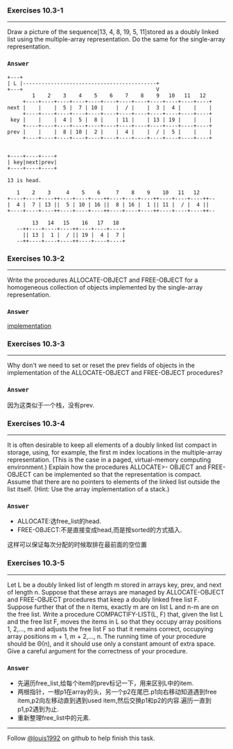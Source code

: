### Exercises 10.3-1
***
Draw a picture of the sequence[13, 4, 8, 19, 5, 11]stored as a doubly linked list using the multiple-array representation. Do the same for the single-array representation.

### `Answer`
<pre><code>+---+
| L |-------------------------------------------+
+---+                                           V
        1    2    3    4    5    6    7    8    9   10   11   12
     +----+----+----+----+----+----+----+----+----+----+----+----+
next |    |    |  5 |  7 | 10 |    |  / |    |  3 |  4 |    |    |
     +----+----+----+----+----+----+----+----+----+----+----+----+
 key |    |    |  4 |  5 |  8 |    | 11 |    | 13 | 19 |    |    |
     +----+----+----+----+----+----+----+----+----+----+----+----+
prev |    |    |  8 | 10 |  2 |    |  4 |    |  / |  5 |    |    |
     +----+----+----+----+----+----+----+----+----+----+----+----+
</code></pre>

<pre><code>   
+----+----+----+
| key|next|prev|
+----+----+----+

13 is head.

   1    2    3     4    5    6     7    8    9    10   11   12
+----+----+----++----+----+----++----+----+----++----+----+----++--
|  4 |  7 | 13 ||  5 | 10 | 16 ||  8 | 16 |  1 || 11 |  / |  4 ||
+----+----+----++----+----+----++----+----+----++----+----+----++--

        13   14   15    16   17   18
   --++----+----+----++----+----+----+
     || 13 |  1 |  / || 19 |  4 |  7 |
   --++----+----+----++----+----+----+
</code></pre>



### Exercises 10.3-2
***
Write the procedures ALLOCATE-OBJECT and FREE-OBJECT for a homogeneous collection of objects implemented by the single-array representation.

### `Answer`
[implementation](./exercise_code/af-obj.c)

### Exercises 10.3-3
***
Why don't we need to set or reset the prev fields of objects in the implementation of the ALLOCATE-OBJECT and FREE-OBJECT procedures?

### `Answer`

因为这类似于一个栈，没有prev.

### Exercises 10.3-4
***
It is often desirable to keep all elements of a doubly linked list compact in storage, using, for example, the first m index locations in the multiple-array representation. (This is the case in a paged, virtual-memory computing environment.) Explain how the procedures ALLOCATE>- OBJECT and FREE-OBJECT can be implemented so that the representation is compact. Assume that there are no pointers to elements of the linked list outside the list itself. (Hint: Use the array implementation of a stack.)

### `Answer`

* ALLOCATE:选free_list的head.
* FREE-OBJECT:不是直接变成head,而是按sorted的方式插入.

这样可以保证每次分配的时候取排在最前面的空位置



### Exercises 10.3-5
***
Let L be a doubly linked list of length m stored in arrays key, prev, and next of length n. Suppose that these arrays are managed by ALLOCATE-OBJECT and FREE-OBJECT procedures that keep a doubly linked free list F. Suppose further that of the n items, exactly m are on list L and n-m are on the free list. Write a procedure COMPACTIFY-LIST(L, F) that, given the list L and the free list F, moves the items in L so that they occupy array positions 1, 2,..., m and adjusts the free list F so that it remains correct, occupying array positions m + 1, m + 2,..., n. The running time of your procedure should be Θ(n), and it should use only a constant amount of extra space. Give a careful argument for the correctness of your procedure.

### `Answer`

* 先遍历free_list,给每个item的prev标记一下，用来区别L中的item.
* 两根指针，一根p1在array的头，另一个p2在尾巴.p1向右移动知道遇到free item,p2向左移动直到遇到used item,然后交换p1和p2的内容.遍历一直到p1,p2遇到为止.
* 重新整理free_list中的元素.


***
Follow [@louis1992](https://github.com/gzc) on github to help finish this task.

